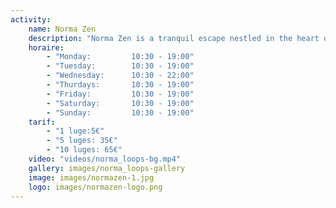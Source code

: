 ```yaml
---
activity:
    name: Norma Zen
    description: "Norma Zen is a tranquil escape nestled in the heart of the La Norma alpine resort, designed to harmonize mountain energy with modern mindfulness." 
    horaire:
        - "Monday:         10:30 - 19:00"
        - "Tuesday:        10:30 - 19:00"
        - "Wednesday:      10:30 - 22:00"
        - "Thurdays:       10:30 - 19:00"
        - "Friday:         10:30 - 19:00"
        - "Saturday:       10:30 - 19:00"
        - "Sunday:         10:30 - 19:00"
    tarif:
        - "1 luge:5€" 
        - "5 luges: 35€" 
        - "10 luges: 65€" 
    video: "videos/norma_loops-bg.mp4"
    gallery: images/norma_loops-gallery
    image: images/normazen-1.jpg
    logo: images/normazen-logo.png
---
```

